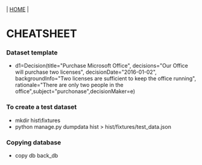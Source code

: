 \| [HOME](README.md) \|
# CHEATSHEET
### Dataset template
-  d1=Decision(title="Purchase Microsoft Office", decisions="Our Office will purchase two licenses", decisionDate="2016-01-02", backgroundInfo="Two licenses are sufficient to keep the office running", rationale="There are only two people in the office",subject="purchonase",decisionMaker=e)

### To create a test dataset 
- mkdir hist\fixtures
- python manage.py dumpdata hist > hist/fixtures/test_data.json

### Copying database
- copy db back_db

###

  

